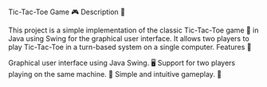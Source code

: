 Tic-Tac-Toe Game 🎮
Description 📝

This project is a simple implementation of the classic Tic-Tac-Toe game 🏁 in Java using Swing for the graphical user interface. It allows two players to play Tic-Tac-Toe in a turn-based system on a single computer.
Features 🌟

Graphical user interface using Java Swing. 🖥️
Support for two players playing on the same machine. 👥
Simple and intuitive gameplay. 🎲